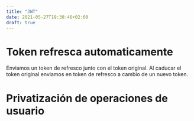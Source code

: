```yaml
---
title: "JWT"
date: 2021-05-27T19:30:46+02:00
draft: true
---
```


# Token refresca automaticamente
Enviamos un token de refresco junto con el token original.
Al caducar el token original enviamos en token de refresco a cambio de un nuevo token.

# Privatización de operaciones de usuario